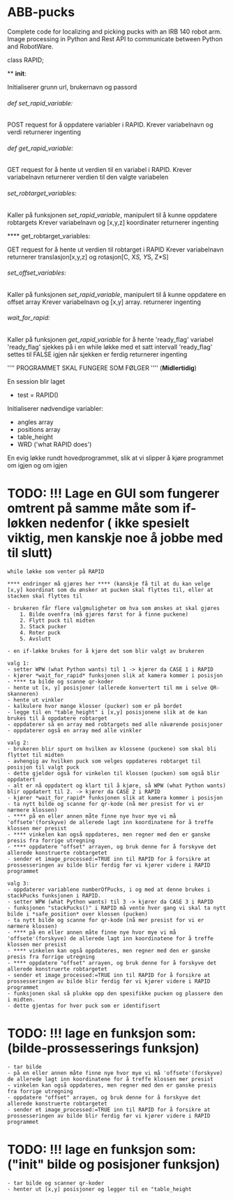 # ABB-pucks
Complete code for localizing and picking pucks with an IRB 140 robot arm. Image processing in Python and Rest API to communicate between Python and RobotWare.

class RAPID;

** __init__: 

Initialiserer grunn url, brukernavn og passord


###### def set_rapid_variable:

POST request for å oppdatere variabler i RAPID.
Krever variabelnavn og verdi
returnerer ingenting

###### def get_rapid_variable:

GET request for å hente ut verdien til en variabel i RAPID.
Krever variabelnavn
returnerer verdien til den valgte variabelen


###### set_robtarget_variables:

Kaller på funksjonen *set_rapid_variable*, manipulert til å kunne oppdatere robtargets
Krever variabelnavn og [x,y,z] koordinater
returnerer ingenting


**** get_robtarget_variables:

GET request for å hente ut verdien til robtarget i RAPID
Krever variabelnavn
returnerer translasjon[x,y,z] og rotasjon[C, X*S, Y*S, Z*S]


###### set_offset_variables:

Kaller på funksjonen *set_rapid_variable*, manipulert til å kunne oppdatere en offset array
Krever variabelnavn og [x,y] array.
returnerer ingenting


###### wait_for_rapid:
Kaller på funksjonen *get_rapid_variable* for å hente 'ready_flag' variabel
'ready_flag' sjekkes på i en while løkke med et satt intervall
'ready_flag' settes til FALSE igjen når sjekken er ferdig
returnerer ingenting


'''' PROGRAMMET SKAL FUNGERE SOM FØLGER '''' (****Midlertidig****)

En session blir laget
- test = RAPID()

Initialiserer nødvendige variabler:
- angles array
- positions array
- table_height
- WRD ('what RAPID does')


En evig løkke rundt hovedprogrammet, slik at vi slipper å kjøre programmet om igjen og om igjen

# TODO: !!! Lage en GUI som fungerer omtrent på samme måte som if-løkken nedenfor ( ikke spesielt viktig, men kanskje noe å jobbe med til slutt)


	while løkke som venter på RAPID

	**** endringer må gjøres her **** (kanskje få til at du kan velge [x,y] koordinat som du ønsker at pucken skal flyttes til, eller at stacken skal flyttes til

	- brukeren får flere valgmuligheter om hva som ønskes at skal gjøres
		1. Bilde ovenfra (må gjøres først for å finne puckene)
		2. Flytt puck til midten
		3. Stack pucker
		4. Roter puck
		5. Avslutt

	- en if-løkke brukes for å kjøre det som blir valgt av brukeren
	
	valg 1:
	- setter WPW (what Python wants) til 1 -> kjører da CASE 1 i RAPID
	- kjører *wait_for_rapid* funksjonen slik at kamera kommer i posisjon
	- **** ta bilde og scanne qr-koder
	- hente ut [x, y] posisjoner (allerede konvertert til mm i selve QR-skanneren)
	- hente ut vinkler
	- kalkulere hvor mange klosser (pucker) som er på bordet
	- legge til en "table_height" i [x,y] posisjonene slik at de kan brukes til å oppdatere robtarget
	- oppdaterer så en array med robtargets med alle nåværende posisjoner
	- oppdaterer også en array med alle vinkler

	valg 2:
	- brukeren blir spurt om hvilken av klossene (puckene) som skal bli flyttet til midten
	- avhengig av hvilken puck som velges oppdateres robtarget til posisjon til valgt puck
	- dette gjelder også for vinkelen til klossen (pucken) som også blir oppdatert
	- alt er nå oppdatert og klart til å kjøre, så WPW (what Python wants) blir oppdatert til 2. -> kjører da CASE 2 i RAPID
	- kjører *wait_for_rapid* funksjonen slik at kamera kommer i posisjon
	- ta nytt bilde og scanne for qr-kode (nå mer presist for vi er nærmere klossen)
	- **** på en eller annen måte finne nye hvor mye vi må 'offsete'(forskyve) de allerede lagt inn koordinatene for å treffe klossen mer presist
	- **** vinkelen kan også oppdateres, men regner med den er ganske presis fra forrige utregning
	- **** oppdatere "offset" arrayen, og bruk denne for å forskyve det allerede konstruerte robtargetet
	- sender et image_processed:=TRUE inn til RAPID for å forsikre at prossesseringen av bilde blir ferdig før vi kjører videre i RAPID programmet

	valg 3:
	- oppdaterer variablene numberOfPucks, i og med at denne brukes i stackPucks funksjonen i RAPID.
	- setter WPW (what Python wants) til 3 -> kjører da CASE 3 i RAPID
	- funksjonen "stackPucks()" i RAPID må vente hver gang vi skal ta nytt bilde i *safe_position* over klossen (pucken)
	- ta nytt bilde og scanne for qr-kode (nå mer presist for vi er nærmere klossen)
	- **** på en eller annen måte finne nye hvor mye vi må 'offsete'(forskyve) de allerede lagt inn koordinatene for å treffe klossen mer presist
	- **** vinkelen kan også oppdateres, men regner med den er ganske presis fra forrige utregning
	- **** oppdatere "offset" arrayen, og bruk denne for å forskyve det allerede konstruerte robtargetet
	- sender et image_processed:=TRUE inn til RAPID for å forsikre at prossesseringen av bilde blir ferdig før vi kjører videre i RAPID programmet
	- funksjonen skal så plukke opp den spesifikke pucken og plassere den i midten.
	- dette gjentas for hver puck som er identifisert


# TODO: !!! lage en funksjon som: (bilde-prossesserings funksjon)
	- tar bilde
	- på en eller annen måte finne nye hvor mye vi må 'offsete'(forskyve) de allerede lagt inn koordinatene for å treffe klossen mer presist
	- vinkelen kan også oppdateres, men regner med den er ganske presis fra forrige utregning
	- oppdatere "offset" arrayen, og bruk denne for å forskyve det allerede konstruerte robtargetet
	- sender et image_processed:=TRUE inn til RAPID for å forsikre at prossesseringen av bilde blir ferdig før vi kjører videre i RAPID programmet

# TODO: !!! lage en funksjon som: ("init" bilde og posisjoner funksjon)
	- tar bilde og scanner qr-koder
	- henter ut [x,y] posisjoner og legger til en "table_height
